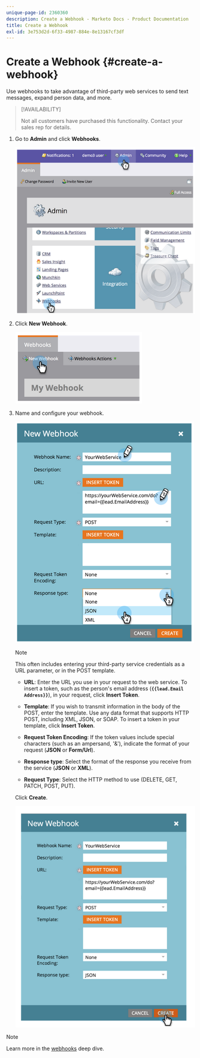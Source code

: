 ```yaml
---
unique-page-id: 2360360
description: Create a Webhook - Marketo Docs - Product Documentation
title: Create a Webhook
exl-id: 3e753d2d-6f33-4987-884e-8e13167cf3df
---
```

# Create a Webhook {#create-a-webhook}

Use webhooks to take advantage of third-party web services to send text messages, expand person data, and more.

>[!AVAILABILITY]
>
>Not all customers have purchased this functionality. Contact your sales rep for details.

1. Go to **Admin** and click **Webhooks**.

   ![](assets/image2014-9-24-14-3a52-3a57.png)

1. Click **New Webhook**.

   ![](assets/image2014-9-24-14-3a53-3a9.png)

1. Name and configure your webhook.

   ![](assets/image2014-9-24-14-3a53-3a19.png)

   >[!NOTE]
   >
   >This often includes entering your third-party service credentials as a URL parameter, or in the POST template.

    * **URL**: Enter the URL you use in your request to the web service. To insert a token, such as the person's email address (**`{{lead.Email Address}}`**), in your request, click **Insert Token**.

    * **Template**: If you wish to transmit information in the body of the POST, enter the template. Use any data format that supports HTTP POST, including XML, JSON, or SOAP. To insert a token in your template, click **Insert Token**.

    * **Request Token Encoding**: If the token values include special characters (such as an ampersand, '&'), indicate the format of your request (**JSON** or **Form/Url**).

    * **Response type**: Select the format of the response you receive from the service (**JSON** or **XML**).

    * **Request Type**: Select the HTTP method to use (DELETE, GET, PATCH, POST, PUT).

   Click **Create**.

   ![](assets/image2014-9-24-14-3a53-3a35.png)

>[!NOTE]
>
>Learn more in the [webhooks](https://developers.marketo.com/documentation/webhooks/) deep dive.
